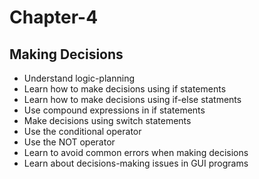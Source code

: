 # Chapter-4

<h2>Making Decisions</h2>

<ul>
<li>Understand logic-planning</li>

<li>Learn how to make decisions using if statements</li>
<li>Learn how to make decisions using if-else statments</li>
<li>Use compound expressions in if statements</li>
<li>Make decisions using switch statements</li>
<li>Use the conditional operator</li>
<li>Use the NOT operator</li>
<li>Learn to avoid common errors when making decisions</li>
<li>Learn about decisions-making issues in GUI programs</li>






</ul>

